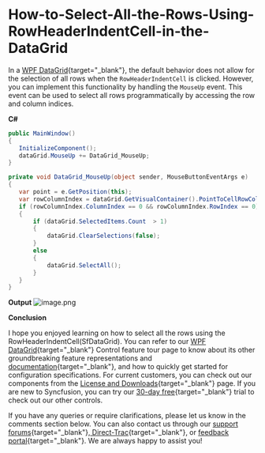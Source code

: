 # How-to-Select-All-the-Rows-Using-RowHeaderIndentCell-in-the-DataGrid
In a [WPF DataGrid](https://www.syncfusion.com/wpf-controls/datagrid){target="_blank"}, the default behavior does not allow for the selection of all rows when the `RowHeaderIndentCell` is clicked. However, you can implement this functionality by handling the `MouseUp` event. This event can be used to select all rows programmatically by accessing the row and column indices.

**C#**
 
 ```csharp
public MainWindow()
{
    InitializeComponent();
    dataGrid.MouseUp += DataGrid_MouseUp;
}

private void DataGrid_MouseUp(object sender, MouseButtonEventArgs e)
{
    var point = e.GetPosition(this);
    var rowColumnIndex = dataGrid.GetVisualContainer().PointToCellRowColumnIndex(point);
    if (rowColumnIndex.ColumnIndex == 0 && rowColumnIndex.RowIndex == 0)
    {
        if (dataGrid.SelectedItems.Count  > 1)
        {
            dataGrid.ClearSelections(false);
        }
        else
        {
            dataGrid.SelectAll(); 
        }     
    }          
} 
 ```
 
**Output**
![image.png](https://support.boldbi.com/kb/agent/attachment/article/16526/inline?token=eyJhbGciOiJodHRwOi8vd3d3LnczLm9yZy8yMDAxLzA0L3htbGRzaWctbW9yZSNobWFjLXNoYTI1NiIsInR5cCI6IkpXVCJ9.eyJpZCI6IjI0OTk0Iiwib3JnaWQiOiIzIiwiaXNzIjoic3VwcG9ydC5ib2xkYmkuY29tIn0.Ae22-Z4LU0KuB5SuGY92QTxYOFFkCfDdoRdwZ_kJ2oo)

**Conclusion**

​I hope you enjoyed learning on how to select all the rows using the RowHeaderIndentCell(SfDataGrid).
You can refer to our [WPF DataGrid](https://www.syncfusion.com/wpf-controls/datagrid){target="_blank"} Control feature tour page to know about its other groundbreaking feature representations and [documentation](https://help.syncfusion.com/wpf/datagrid/getting-started){target="_blank"}, and how to quickly get started for configuration specifications.
For current customers, you can check out our components from the [License and Downloads](https://www.syncfusion.com/sales/teamlicense){target="_blank"} page. If you are new to Syncfusion, you can try our [30-day free](https://www.syncfusion.com/account/manage-trials/downloads){target="_blank"} trial to check out our other controls.

If you have any queries or require clarifications, please let us know in the comments section below. You can also contact us through our [support forums](https://www.syncfusion.com/forums){target="_blank"},[ Direct-Trac](https://support.syncfusion.com/create){target="_blank"}, or [feedback portal](https://www.syncfusion.com/feedback/wpf?control=sfdatagrid){target="_blank"}. We are always happy to assist you!
